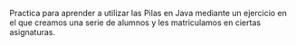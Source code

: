 Practica para aprender a utilizar las Pilas en Java mediante un ejercicio en el que creamos una serie de alumnos y les matriculamos en ciertas asignaturas. 
